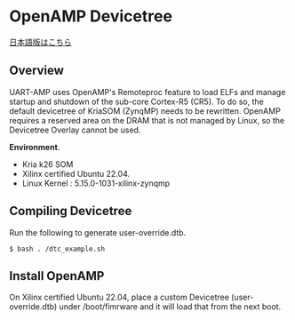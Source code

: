 # OpenAMP Devicetree

[日本語版はこちら](https://github.com/kern-gt/ZynqMP-UART-AMP-KR260-Ubuntu/blob/main/openamp_dts/README_jp.md)

## Overview
UART-AMP uses OpenAMP's Remoteproc feature to load ELFs and manage startup and shutdown of the sub-core Cortex-R5 (CR5). To do so, the default devicetree of KriaSOM (ZynqMP) needs to be rewritten.
OpenAMP requires a reserved area on the DRAM that is not managed by Linux, so the Devicetree Overlay cannot be used.

**Environment**.
* Kria k26 SOM
* Xilinx certified Ubuntu 22.04.
* Linux Kernel : 5.15.0-1031-xilinx-zynqmp

## Compiling Devicetree
Run the following to generate user-override.dtb.
```
$ bash . /dtc_example.sh
```

## Install OpenAMP
On Xilinx certified Ubuntu 22.04, place a custom Devicetree (user-override.dtb) under /boot/fimrware and it will load that from the next boot.